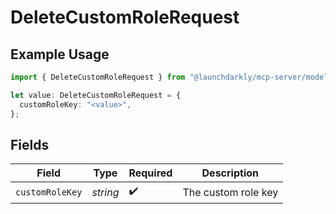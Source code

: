 # DeleteCustomRoleRequest

## Example Usage

```typescript
import { DeleteCustomRoleRequest } from "@launchdarkly/mcp-server/models/operations";

let value: DeleteCustomRoleRequest = {
  customRoleKey: "<value>",
};
```

## Fields

| Field               | Type                | Required            | Description         |
| ------------------- | ------------------- | ------------------- | ------------------- |
| `customRoleKey`     | *string*            | :heavy_check_mark:  | The custom role key |